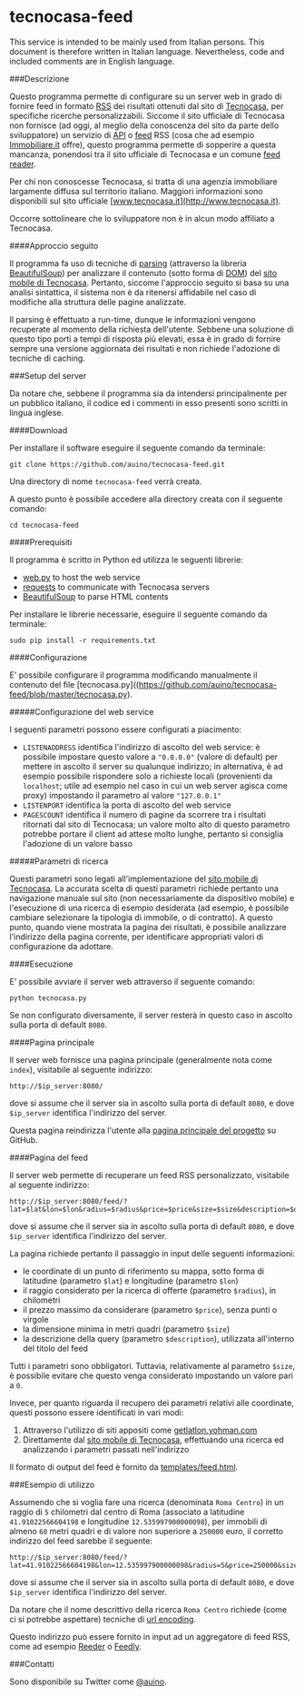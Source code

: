 # tecnocasa-feed

This service is intended to be mainly used from Italian persons.
This document is therefore written in Italian language.
Nevertheless, code and included comments are in English language.

###Descrizione

Questo programma permette di configurare su un server web in grado di fornire feed in formato [RSS](https://it.wikipedia.org/wiki/RSS) dei risultati ottenuti dal sito di [Tecnocasa](http://tecnocasa.it), per specifiche ricerche personalizzabili.
Siccome il sito ufficiale di Tecnocasa non fornisce (ad oggi, al meglio della conoscenza del sito da parte dello sviluppatore) un servizio di [API](https://it.wikipedia.org/wiki/Application_programming_interface) o [feed](https://it.wikipedia.org/wiki/Feed) RSS (cosa che ad esempio [Immobiliare.it](http://immobiliare.it) offre), questo programma permette di sopperire a questa mancanza, ponendosi tra il sito ufficiale di Tecnocasa e un comune [feed reader](https://it.wikipedia.org/wiki/Aggregatore).

Per chi non conoscesse Tecnocasa, si tratta di una agenzia immobiliare largamente diffusa sul territorio italiano.
Maggiori informazioni sono disponibili sul sito ufficiale [www.tecnocasa.it](http://www.tecnocasa.it).

Occorre sottolineare che lo sviluppatore non è in alcun modo affiliato a Tecnocasa.

####Approccio seguito

Il programma fa uso di tecniche di [parsing](https://it.wikipedia.org/wiki/Parsing) (attraverso la libreria [BeautifulSoup](http://www.crummy.com/software/BeautifulSoup/)) per analizzare il contenuto (sotto forma di [DOM](https://it.wikipedia.org/wiki/Document_Object_Model)) del [sito mobile di Tecnocasa](http://m.tecnocasa.it).
Pertanto, siccome l'approccio seguito si basa su una analisi sintattica, il sistema non è da ritenersi affidabile nel caso di modifiche alla struttura delle pagine analizzate.

Il parsing è effettuato a run-time, dunque le informazioni vengono recuperate al momento della richiesta dell'utente.
Sebbene una soluzione di questo tipo porti a tempi di risposta più elevati, essa è in grado di fornire sempre una versione aggiornata dei risultati e non richiede l'adozione di tecniche di caching.

###Setup del server

Da notare che, sebbene il programma sia da intendersi principalmente per un pubblico italiano, il codice ed i commenti in esso presenti sono scritti in lingua inglese.

####Download

Per installare il software eseguire il seguente comando da terminale:

```
git clone https://github.com/auino/tecnocasa-feed.git
```

Una directory di nome `tecnocasa-feed` verrà creata.

A questo punto è possibile accedere alla directory creata con il seguente comando:

```
cd tecnocasa-feed
```

####Prerequisiti

Il programma è scritto in Python ed utilizza le seguenti librerie:
 * [web.py](http://webpy.org) to host the web service
 * [requests](http://docs.python-requests.org/en/master/) to communicate with Tecnocasa servers
 * [BeautifulSoup](http://www.crummy.com/software/BeautifulSoup/) to parse HTML contents

Per installare le librerie necessarie, eseguire il seguente comando da terminale:

```
sudo pip install -r requirements.txt
```

####Configurazione

E' possibile configurare il programma modificando manualmente il contenuto del file [tecnocasa.py]((https://github.com/auino/tecnocasa-feed/blob/master/tecnocasa.py).

#####Configurazione del web service

I seguenti parametri possono essere configurati a piacimento:
 * `LISTENADDRESS` identifica l'indirizzo di ascolto del web service: è possibile impostare questo valore a `"0.0.0.0"` (valore di default) per mettere in ascolto il server su qualunque indirizzo; in alternativa, è ad esempio possibile rispondere solo a richieste locali (provenienti da `localhost`; utile ad esempio nel caso in cui un web server agisca come proxy) impostando il parametro al valore `"127.0.0.1"`
 * `LISTENPORT` identifica la porta di ascolto del web service
 * `PAGESCOUNT` identifica il numero di pagine da scorrere tra i risultati ritornati dal sito di Tecnocasa; un valore molto alto di questo parametro potrebbe portare il client ad attese molto lunghe, pertanto si consiglia l'adozione di un valore basso

#####Parametri di ricerca

Questi parametri sono legati all'implementazione del [sito mobile di Tecnocasa](http://m.tecnocasa.it).
La accurata scelta di questi parametri richiede pertanto una navigazione manuale sul sito (non necessariamente da dispositivo mobile) e l'esecuzione di una ricerca di esempio desiderata (ad esempio, è possibile cambiare selezionare la tipologia di immobile, o di contratto).
A questo punto, quando viene mostrata la pagina dei risultati, è possibile analizzare l'indirizzo della pagina corrente, per identificare appropriati valori di configurazione da adottare.

####Esecuzione

E' possibile avviare il server web attraverso il seguente comando:

```
python tecnocasa.py
```

Se non configurato diversamente, il server resterà in questo caso in ascolto sulla porta di default `8080`.

####Pagina principale

Il server web fornisce una pagina principale (generalmente nota come `index`), visitabile al seguente indirizzo:

```
http://$ip_server:8080/
```

dove si assume che il server sia in ascolto sulla porta di default `8080`, e dove `$ip_server` identifica l'indirizzo del server.

Questa pagina reindirizza l'utente alla [pagina principale del progetto](https://github.com/auino/tecnocasa-feed) su GitHub.

####Pagina del feed

Il server web permette di recuperare un feed RSS personalizzato, visitabile al seguente indirizzo:

```
http://$ip_server:8080/feed/?lat=$lat&lon=$lon&radius=$radius&price=$price&size=$size&description=$description
```

dove si assume che il server sia in ascolto sulla porta di default `8080`, e dove `$ip_server` identifica l'indirizzo del server.

La pagina richiede pertanto il passaggio in input delle seguenti informazioni:
 * le coordinate di un punto di riferimento su mappa, sotto forma di latitudine (parametro `$lat`) e longitudine (parametro `$lon`)
 * il raggio considerato per la ricerca di offerte (parametro `$radius`), in chilometri
 * il prezzo massimo da considerare (parametro `$price`), senza punti o virgole
 * la dimensione minima in metri quadri (parametro `$size`)
 * la descrizione della query (parametro `$description`), utilizzata all'interno del titolo del feed

Tutti i parametri sono obbligatori.
Tuttavia, relativamente al parametro `$size`, è possibile evitare che questo venga considerato impostando un valore pari a `0`.

Invece, per quanto riguarda il recupero dei parametri relativi alle coordinate, questi possono essere identificati in vari modi:
 1. Attraverso l'utilizzo di siti appositi come [getlatlon.yohman.com](http://getlatlon.yohman.com)
 2. Direttamente dal [sito mobile di Tecnocasa](http://m.tecnocasa.it), effettuando una ricerca ed analizzando i parametri passati nell'indirizzo

Il formato di output del feed è fornito da [templates/feed.html](https://github.com/auino/tecnocasa-feed/blob/master/templates/feed.html).

###Esempio di utilizzo

Assumendo che si voglia fare una ricerca (denominata `Roma Centro`) in un raggio di `5` chilometri dal centro di Roma (associato a latitudine `41.91022566604198` e longitudine `12.535997900000098`), per immobili di almeno `60` metri quadri e di valore non superiore a `250000` euro, il corretto indirizzo del feed sarebbe il seguente:

```
http://$ip_server:8080/feed/?lat=41.91022566604198&lon=12.535997900000098&radius=5&price=250000&size=60&description=Roma%20Centro
```

dove si assume che il server sia in ascolto sulla porta di default `8080`, e dove `$ip_server` identifica l'indirizzo del server.

Da notare che il nome descrittivo della ricerca `Roma Centro` richiede (come ci si potrebbe aspettare) tecniche di [url encoding](http://www.w3schools.com/tags/ref_urlencode.asp).

Questo indirizzo può essere fornito in input ad un aggregatore di feed RSS, come ad esempio [Reeder](http://reederapp.com) o [Feedly](http://feedly.com).

###Contatti

Sono disponibile su Twitter come [@auino](https://twitter.com/auino).
